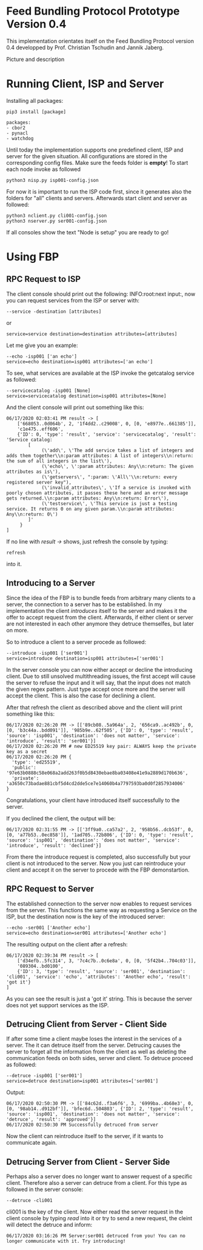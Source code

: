 # Feed Bundling Protocol Prototype Version 0.4
This implementation orientates itself on the Feed Bundling Protocol version 0.4 developped by Prof. Christian Tschudin and Jannik Jaberg. 

Picture and description


# Running Client, ISP and Server

Installing all packages:

    pip3 install [package]

    packages: 
    - cbor2
    - pynacl
    - watchdog

Until today the implementation supports one predefined client, ISP and server for the given situation. All configurations are stored in the corresponding config files. 
Make sure the feeds folder is **empty**! To start each node invoke as followed
    
    python3 nisp.py isp001-config.json
    
For now it is important to run the ISP code first, since it generates also the folders for "all" clients and servers. Afterwards start client and server as followed:

    python3 nclient.py cli001-config.json
    python3 nserver.py ser001-config.json
    
If all consoles show the text "Node is setup" you are ready to go!

# Using FBP
## RPC Request to ISP
The client console should print out the following: INFO:root:next input:, now you can request services from the ISP or server with:

    --service -destination [attributes]
or
    
    service=service destination=destination attributes=[attributes]

Let me give you an example: 

    --echo -isp001 ['an echo']
    service=echo destination=isp001 attributes=['an echo']

To see, what services are available at the ISP invoke the getcatalog service as followed:

    --servicecatalog -isp001 [None]
    service=servicecatalog destination=isp001 attributes=[None]

And the client console will print out something like this:

    06/17/2020 02:03:41 PM result -> [
        ['668053..0d064b', 2, '1f4dd2..c29008', 0, [0, 'e8977e..661385']],
        'c1e475..eff606',
        {'ID': 0, 'type': 'result', 'service': 'servicecatalog', 'result': 'Service catalog: 
            [
                 (\'add\', \'The add service takes a list of integers and adds them together\\n:param attributes: A list of integers\\n:return: the sum of all integers in the list\'),
                 (\'echo\', \':param attributes: Any\\n:return: The given attributes as is\'), 
                 (\'getservers\', ":param: \'All\'\\n:return: every registered server key"), 
                 (\'invalid_attributes\', \'If a service is invoked with poorly chosen attributes, it passes these here and an error message gets returned.\\n:param attributes: Any\\n:return: Error\'), 
                 (\'testservice\', \'This service is just a testing service. It returns 0 on any given param.\\n:param attributes: Any\\n:return: 0\')
            ]'
         }
    ]

If no line with *result ->* shows, just refresh the console by typing:
    
    refresh

into it.

## Introducing to a Server
Since the idea of the FBP is to bundle feeds from arbitrary many clients to a server, the connection to a server has to be established.
In my implementation the client *introduces* itself to the server and makes it the offer to accept request from the client.
Afterwards, if either client or server are not interested in each other anymore they detruce themselfes, but later on more.

So to introduce a client to a server procede as followed:

    --introduce -isp001 ['ser001']
    service=introduce destination=isp001 attributes=['ser001']

In the server console you can now either accept or decline the introducing client. Due to still unsolved multithreading issues,
the first accept will cause the server to refuse the input and it will say, that the input does not match the given regex pattern. 
Just type accept once more and the server will accept the client. This is also the case for declining a client.

After that refresh the client as described above and the client will print something like this:

    06/17/2020 02:26:20 PM -> [['89cb08..5a964a', 2, '656ca9..ac492b', 0, [0, 'b3c44a..bdd091']], '985b9e..62f505', {'ID': 0, 'type': 'result', 'source': 'isp001', 'destination': 'does not matter', 'service': 'introduce', 'result': 'ser001'}]
    06/17/2020 02:26:20 PM # new ED25519 key pair: ALWAYS keep the private key as a secret
    06/17/2020 02:26:20 PM {
      'type': 'ed25519',
      'public': '97e63b0888c58e068a2add263f0b5d8430ebae8ba03408e41e9a2889d170b636',
      'private': 'a3650c73badae881cbf5d4cd2dde5ce7e14060b4a7797593ba0d0f2857934006'
    }

Congratulations, your client have introduced itself successfully to the server.

If you declined the client, the output will be:

    06/17/2020 02:31:55 PM -> [['3ff9a0..ca57a2', 2, '958b56..dcb53f', 0, [0, 'a77b53..0ec858']], '1ad705..72b806', {'ID': 0, 'type': 'result', 'source': 'isp001', 'destination': 'does not matter', 'service': 'introduce', 'result': 'declined'}]

From there the introduce request is completed, also successfully but your client is not introduced to the server. 
Now you just can reintroduce your client and accept it on the server to procede with the FBP demonstartion.

## RPC Request to Server

The established connection to the server now enables to request services from the server. This functions the same way as requesting a Service on
 the ISP, but the destination now is the key of the introduced server:
 
    --echo -ser001 ['Another echo']
    service=echo destination=ser001 attributes=['Another echo']
    
The resulting output on the client after a refresh:

    06/17/2020 02:39:34 PM result -> [
        ['d34efb..5fc314', 3, '7c4c7b..0c6e8a', 0, [0, '5f42b4..704c03']],
        '089304..bd0100', 
        {'ID': 3, 'type': 'result', 'source': 'ser001', 'destination': 'cli001', 'service': 'echo', 'attributes': 'Another echo', 'result': 'got it'}
    ]
    
As you can see the result is just a 'got it' string. This is because the server does not yet support services as the ISP. 

## Detrucing Client from Server - Client Side
If after some time a client maybe loses the interest in the services of a server. The it can detruce itself from the server.
 Detrucing causes the server to forget all the information from the client as well as deleting the communication feeds on both sides, server and client. 
 To detruce proceed as followed:
    
    --detruce -isp001 ['ser001']
    service=detruce destination=isp001 attributes=['ser001']

Output:

    06/17/2020 02:50:30 PM -> [['84c62d..f3a6f6', 3, '6999ba..4b68e3', 0, [0, '98ab14..d912bf']], 'bfec6d..504803', {'ID': 2, 'type': 'result', 'source': 'isp001', 'destination': 'does not matter', 'service': 'detruce', 'result': 'approved'}]
    06/17/2020 02:50:30 PM Successfully detruced from server  
    
Now the client can reintroduce itself to the server, if it wants to communicate again.

## Detrucing Server from Client - Server Side
Perhaps also a server does no longer want to answer request of a specific client. Therefore also a server can detruce from a client. 
For this type as followed in the server console:

    --detruce -cli001
    
cli001 is the key of the client. 
Now either read the server request in the client console by typing *read* into it or try to send a new request, the cleint will
 detect the detruce and inform:
 
    06/17/2020 03:16:26 PM Server:ser001 detruced from you! You can no longer communicate with it. Try introducing!
